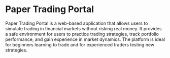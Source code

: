 # Paper Trading Portal

Paper Trading Portal is a web-based application that allows users to simulate trading in financial markets without risking real money. It provides a safe environment for users to practice trading strategies, track portfolio performance, and gain experience in market dynamics. The platform is ideal for beginners learning to trade and for experienced traders testing new strategies.